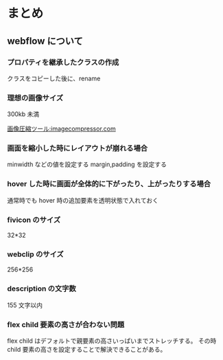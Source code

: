 # まとめ

## webflow について

### プロパティを継承したクラスの作成

クラスをコピーした後に、rename

### 理想の画像サイズ

300kb 未満

[画像圧縮ツール:imagecompressor.com](https://imagecompressor.com/ja/)

### 画面を縮小した時にレイアウトが崩れる場合

minwidth などの値を設定する
margin,padding を設定する

### hover した時に画面が全体的に下がったり、上がったりする場合

通常時でも hover 時の追加要素を透明状態で入れておく

### fivicon のサイズ

32\*32

### webclip のサイズ

256\*256

### description の文字数

155 文字以内

### flex child 要素の高さが合わない問題

flex child はデフォルトで親要素の高さいっぱいまでストレッチする。
その時 child 要素の高さを設定することで解決できることがある。
